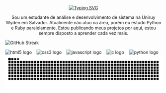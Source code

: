 <div align="center">
  <a href="https://git.io/typing-svg">
    <img src="https://readme-typing-svg.demolab.com?font=Fira+Code&weight=500&size=22&pause=1000&color=6A5ACD&center=true&vCenter=true&random=false&width=524&lines=%E2%8A%B9+Welcome+to+my+profile!+%CB%99%E1%B5%95%CB%99+%E2%8A%B9+" alt="Typing SVG">
  </a>
</div>


<p align="center"> Sou um estudante de análise e desenvolvimento de sistema na Uniruy Wyden em Salvador. Atualmente não atuo na área, porém eu estudo Python e Ruby paralelamente.
  Estou publicando meus projetos por aqui, estou sempre disposto a aprender cada vez mais.
</p>


![GitHub Streak](https://streak-stats.demolab.com?user=ry4nRobert&theme=blueberry&hide_border=true&locale=pt_BR&card_height=100)

<div align="left">
<img src="https://cdn.jsdelivr.net/gh/devicons/devicon/icons/html5/html5-original.svg" height="25" alt="html5 logo"  />
<img width="8" />
<img src="https://cdn.jsdelivr.net/gh/devicons/devicon/icons/css3/css3-original.svg" height="25" alt="css3 logo"  />
<img width="8" />
<img src="https://cdn.jsdelivr.net/gh/devicons/devicon/icons/javascript/javascript-plain.svg" height="25" alt="javascript logo"  />
<img width="8" />
<img src="https://cdn.jsdelivr.net/gh/devicons/devicon/icons/c/c-original.svg" height="25" alt="c logo"  />
<img width="8" />
<img src="https://cdn.jsdelivr.net/gh/devicons/devicon@latest/icons/python/python-original-wordmark.svg" height="25" alt="python logo" />
<img widht="8" />

<picture align="center">
  <source media="(prefers-color-scheme: dark)" srcset="https://raw.githubusercontent.com/ry4nRobert/ry4nRobert/output/github-contribution-grid-snake-dark.svg">
  <source media="(prefers-color-scheme: light)" srcset="https://raw.githubusercontent.com/ry4nRobert/ry4nRobert/output/github-contribution-grid-snake-dark.svg">
  <img align="center" alt="github contribution grid snake animation" src="https://raw.githubusercontent.com/ry4nRobert/ry4nRobert/output/github-contribution-grid-snake.svg">
</picture>
